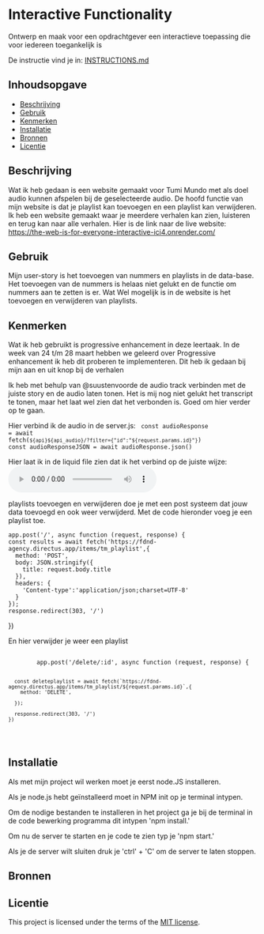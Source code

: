 # Interactive Functionality

Ontwerp en maak voor een opdrachtgever een interactieve toepassing die voor iedereen toegankelijk is

De instructie vind je in: [INSTRUCTIONS.md](https://github.com/fdnd-task/the-web-is-for-everyone-interactive-functionality/blob/main/docs/INSTRUCTIONS.md)


## Inhoudsopgave

  * [Beschrijving](#beschrijving)
  * [Gebruik](#gebruik)
  * [Kenmerken](#kenmerken)
  * [Installatie](#installatie)
  * [Bronnen](#bronnen)
  * [Licentie](#licentie)

## Beschrijving
<!-- Bij Beschrijving staat kort beschreven wat voor project het is en wat je hebt gemaakt -->
Wat ik heb gedaan is een website gemaakt voor Tumi Mundo met als doel audio kunnen afspelen bij de geselecteerde audio. De hoofd functie van mijn website is dat je playlist kan toevoegen en een playlist kan verwijderen. Ik heb een website gemaakt waar je meerdere verhalen kan zien, luisteren en terug kan naar alle verhalen. Hier is de link naar de live website:
https://the-web-is-for-everyone-interactive-ici4.onrender.com/
<!-- Voeg een mooie poster visual of video toe 📸 -->
<!-- Voeg een link toe naar GitHub Pages 🌐-->

## Gebruik
<!-- Bij Gebruik staat de user story, hoe het werkt en wat je er mee kan. -->
Mijn user-story is het toevoegen van nummers en playlists in de data-base. Het toevoegen van de nummers is helaas niet gelukt en de functie om nummers aan te zetten is er. Wat Wel mogelijk is in de website is het toevoegen en verwijderen van playlists. 

## Kenmerken
<!-- Bij Kenmerken staat welke technieken zijn gebruikt en hoe. Wat is de HTML structuur? Wat zijn de belangrijkste dingen in CSS? Wat is er met JS gedaan en hoe? Misschien heb je iets met NodeJS gedaan, of heb je een framework of library gebruikt? -->
Wat ik heb gebruikt is progressive enhancement in deze leertaak. In de week van 24 t/m 28 maart hebben we geleerd over Progressive enhancement ik heb dit proberen te implementeren. Dit heb ik gedaan bij mijn aan en uit knop bij de verhalen

Ik heb met behulp van @suustenvoorde de audio track verbinden met de juiste story en de audio laten tonen. Het is mij nog niet gelukt het transcript te tonen, maar het laat wel zien dat het verbonden is. Goed om hier verder op te gaan.

Hier verbind ik de audio in de server.js:
<code>
  const audioResponse = await fetch(`${api}${api_audio}/?filter={"id":"${request.params.id}"}`)
  const audioResponseJSON = await audioResponse.json()
</code> 

Hier laat ik in de liquid file zien dat ik het verbind op de juiste wijze:
        <audio  controls src="https://fdnd-agency.directus.app/assets/{{ audio.audio_file }}">
        <track
        default
        src="https://fdnd-agency.directus.app/assets/{{ story.transcript }}" />

playlists toevoegen en verwijderen doe je met een post systeem dat jouw data toevoegd en ook weer verwijderd. Met de code hieronder voeg je een playlist toe.

    app.post('/', async function (request, response) {
    const results = await fetch('https://fdnd-agency.directus.app/items/tm_playlist',{
      method: 'POST',
      body: JSON.stringify({
        title: request.body.title
      }),
      headers: {
        'Content-type':'application/json;charset=UTF-8'
      }
    });
    response.redirect(303, '/')
   })

  En hier verwijder je weer een playlist

  <code>
        app.post('/delete/:id', async function (request, response) {

      const deleteplaylist = await fetch(`https://fdnd-agency.directus.app/items/tm_playlist/${request.params.id}`,{
        method: 'DELETE',

      });

      response.redirect(303, '/')
    })
  </code>

## Installatie
<!-- Bij Installatie staat hoe een andere developer aan jouw repo kan werken -->
Als met mijn project wil werken moet je eerst node.JS installeren.

Als je node.js hebt geïnstalleerd moet in NPM init op je terminal intypen.

Om de nodige bestanden te installeren in het project ga je bij de terminal in de code bewerking programma dit intypen 'npm install.'

Om nu de server te starten en je code te zien typ je 'npm start.'

Als je de server wilt sluiten druk je 'ctrl' + 'C' om de server te laten stoppen. 


## Bronnen

## Licentie

This project is licensed under the terms of the [MIT license](./LICENSE).
